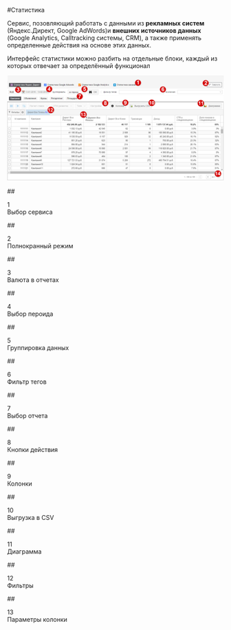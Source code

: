 #Статистика

Сервис, позовляющий работать с данными из **рекламных систем** (Яндекс.Директ, Google AdWords)и **внешних источников данных** (Google Analytics, Calltracking системы, CRM), а также применять определенные действия на основе этих данных.

Интерфейс статистики можно разбить на отдельные блоки, каждый из которых отвечает за определённый функционал

![сатистика](stat-navigation.png)

##<div class="dig">1</div><div class="header">Выбор сервиса</div>

##<div class="dig">2</div><div class="header">Полнокранный режим</div>

##<div class="dig">3</div><div class="header">Валюта в отчетах</div>

##<div class="dig">4</div><div class="header">Выбор пероида</div>

##<div class="dig">5</div><div class="header">Группировка данных</div>

##<div class="dig">6</div><div class="header">Фильтр тегов</div>

##<div class="dig">7</div><div class="header">Выбор отчета</div>

##<div class="dig">8</div><div class="header">Кнопки действия</div>

##<div class="dig">9</div><div class="header">Колонки</div>

##<div class="dig">10</div><div class="header">Выгрузка в CSV</div>

##<div class="dig">11</div><div class="header">Диаграмма</div>

##<div class="dig">12</div><div class="header">Фильтры</div>

##<div class="dig">13</div><div class="header">Параметры колонки</div>
